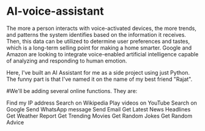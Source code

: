 # AI-voice-assistant

The more a person interacts with voice-activated devices, the more trends, and patterns the system identifies based on the information it receives. Then, this data can be utilized to determine user preferences and tastes, which is a long-term selling point for making a home smarter. Google and Amazon are looking to integrate voice-enabled artificial intelligence capable of analyzing and responding to human emotion.

Here, I've built an AI Assistant for me as a side project using just Python. The funny part is that I've named it on the name of my best friend "Rajat".

#We'll be adding several online functions. They are:

Find my IP address
Search on Wikipedia
Play videos on YouTube
Search on Google
Send WhatsApp message
Send Email
Get Latest News Headlines
Get Weather Report
Get Trending Movies
Get Random Jokes
Get Random Advice
